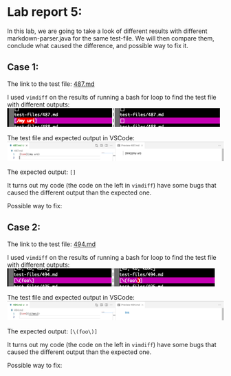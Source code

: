 # Lab report 5:
In this lab, we are going to take a look of different results with different markdown-parser.java for the same test-file. We will then compare them, conclude what caused the difference, and possible way to fix it.

## Case 1:
The link to the test file: [487.md](https://github.com/nidhidhamnani/markdown-parser/blob/main/test-files/487.md)

I used ```vimdiff``` on the results of running a bash for loop to find the test file with different outputs: ![image_case_1_1](487_difference.png)

The test file and expected output in VSCode: ![image_case_1_2](487_expected.png)

The expected output: ```[]```

It turns out my code (the code on the left in ```vimdiff```) have some bugs that caused the different output than the expected one.

Possible way to fix:


## Case 2:
The link to the test file: [494.md](https://github.com/nidhidhamnani/markdown-parser/blob/main/test-files/494.md)

I used ```vimdiff``` on the results of running a bash for loop to find the test file with different outputs: ![image_case_2_1](494_difference.png)

The test file and expected output in VSCode: ![image_case_2_2](494_expected.png)

The expected output: ```[\(foo\)]```

It turns out my code (the code on the left in ```vimdiff```) have some bugs that caused the different output than the expected one.

Possible way to fix:
